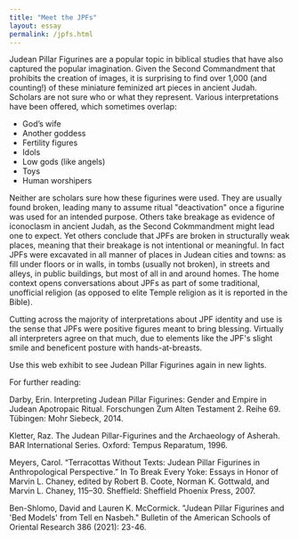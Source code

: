 ```yaml
---
title: "Meet the JPFs"
layout: essay
permalink: /jpfs.html
---
```


Judean Pillar Figurines are a popular topic in biblical studies that have also captured the popular imagination. Given the Second Commandment that prohibits the creation of images, it is surprising to find over 1,000 (and counting!) of these miniature feminized art pieces in ancient Judah. Scholars are not sure who or what they represent. Various interpretations have been offered, which sometimes overlap:

- God’s wife
- Another goddess
- Fertility figures
- Idols
- Low gods (like angels)
- Toys
- Human worshipers 

Neither are scholars sure how these figurines were used. They are usually found broken, leading many to assume ritual "deactivation" once a figurine was used for an intended purpose. Others take breakage as evidence of iconoclasm in ancient Judah, as the Second Cokmmandment might lead one to expect. Yet others conclude that JPFs are broken in structurally weak places, meaning that their breakage is not intentional or meaningful. In fact JPFs were excavated in all manner of places in Judean cities and towns: as fill under floors or in walls, in tombs (usually not broken), in streets and alleys, in public buildings, but most of all in and around homes. The home context opens conversations about JPFs as part of some traditional, unofficial religion (as opposed to elite Temple religion as it is reported in the Bible). 

Cutting across the majority of interpretations about JPF identity and use is the sense that JPFs were positive figures meant to bring blessing. Virtually all interpreters agree on that much, due to elements like the JPF's slight smile and beneficent posture with hands-at-breasts.

Use this web exhibit to see Judean Pillar Figurines again in new lights.

For further reading:

Darby, Erin. Interpreting Judean Pillar Figurines: Gender and Empire in Judean Apotropaic
Ritual. Forschungen Zum Alten Testament 2. Reihe 69. Tübingen: Mohr Siebeck, 2014.

Kletter, Raz. The Judean Pillar-Figurines and the Archaeology of Asherah. BAR International Series.
Oxford: Tempus Reparatum, 1996.

Meyers, Carol. “Terracottas Without Texts: Judean Pillar Figurines in Anthropological Perspective.” In To Break Every Yoke: Essays in Honor of Marvin L. Chaney, edited by Robert B. Coote, Norman K.
Gottwald, and Marvin L. Chaney, 115–30. Sheffield: Sheffield Phoenix Press, 2007.

Ben-Shlomo, David and Lauren K. McCormick. "Judean Pillar Figurines and 'Bed Models' from Tell en Nasbeh." Bulletin of the American Schools of Oriental Research 386 (2021): 23-46.

